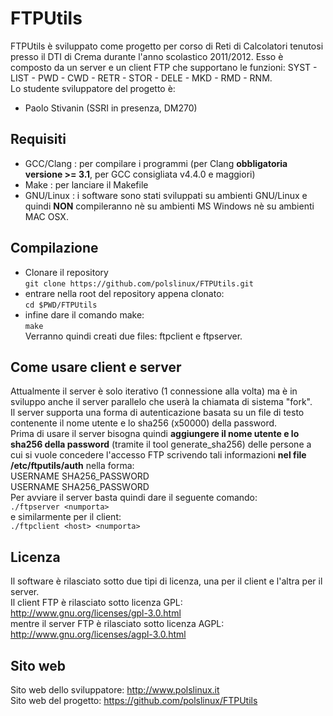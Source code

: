 FTPUtils
========

FTPUtils è sviluppato come progetto per corso di Reti di Calcolatori tenutosi presso il DTI di Crema durante l'anno scolastico 2011/2012.
Esso è composto da un server e un client FTP che supportano le funzioni: SYST - LIST - PWD - CWD - RETR - STOR - DELE - MKD - RMD - RNM.<br>
Lo studente sviluppatore del progetto è:

* Paolo Stivanin (SSRI in presenza, DM270)

Requisiti
---------

* GCC/Clang	: per compilare i programmi (per Clang **obbligatoria versione >= 3.1**, per GCC consigliata v4.4.0 e maggiori)
* Make      : per lanciare il Makefile
* GNU/Linux	: i software sono stati sviluppati su ambienti GNU/Linux e quindi **NON** compileranno nè su ambienti MS Windows nè su ambienti MAC OSX.

Compilazione
------------
* Clonare il repository<br>
`git clone https://github.com/polslinux/FTPUtils.git`<br>
* entrare nella root del repository appena clonato:<br>
`cd $PWD/FTPUtils`<br>
* infine dare il comando make:<br>
`make`<br>
Verranno quindi creati due files: ftpclient e ftpserver.

Come usare client e server
--------------------------
Attualmente il server è solo iterativo (1 connessione alla volta) ma è in sviluppo anche il server parallelo che userà la chiamata di sistema "fork".<br>
Il server supporta una forma di autenticazione basata su un file di testo contenente il nome utente e lo sha256 (x50000) della password.<br>
Prima di usare il server bisogna quindi **aggiungere il nome utente e lo sha256 della password** (tramite il tool generate_sha256) delle persone a cui si vuole concedere l'accesso FTP scrivendo tali informazioni **nel file /etc/ftputils/auth** nella forma:<br>
USERNAME SHA256_PASSWORD<br>
USERNAME SHA256_PASSWORD<br>
Per avviare il server basta quindi dare il seguente comando:<br>
`./ftpserver <numporta>`<br>
e similarmente per il client:<br>
`./ftpclient <host> <numporta>`

Licenza
-------

Il software è rilasciato sotto due tipi di licenza, una per il client e l'altra per il server.<br>
Il client FTP è rilasciato sotto licenza GPL:<br>
<http://www.gnu.org/licenses/gpl-3.0.html><br>
mentre il server FTP è rilasciato sotto licenza AGPL:<br>
<http://www.gnu.org/licenses/agpl-3.0.html><br>

Sito web
--------

Sito web dello sviluppatore:	<http://www.polslinux.it><br>
Sito web del progetto:			<https://github.com/polslinux/FTPUtils>
